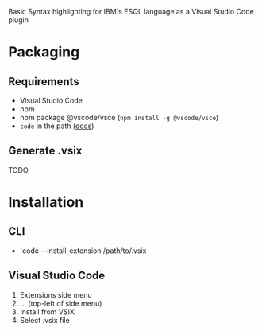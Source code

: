 Basic Syntax highlighting for IBM's ESQL language as a Visual Studio Code plugin

# Packaging

## Requirements
- Visual Studio Code
- npm
- npm package @vscode/vsce (`npm install -g @vscode/vsce`)
- `code` in the path ([docs](https://code.visualstudio.com/docs/setup/mac#_launching-from-the-command-line))

## Generate .vsix
TODO

# Installation
## CLI
- `code --install-extension /path/to/.vsix

## Visual Studio Code
1. Extensions side menu
2. ... (top-left of side menu)
3. Install from VSIX
4. Select .vsix file
  
